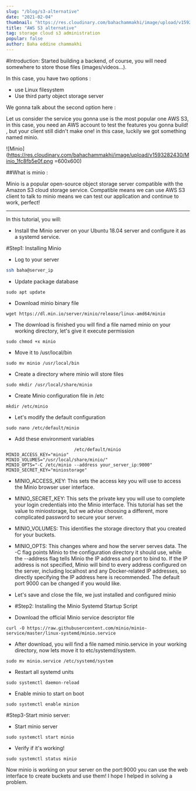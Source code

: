 ```yaml
---
slug: "/blog/s3-alternative"
date: "2021-02-04"
thumbnail: "https://res.cloudinary.com/bahachammakhi/image/upload/v1592999088/1_g_Gf_Wgs_GB_5x_H2_Gt9_GP_pkm_Vw_2x_aff8b814be.jpg"
title: "AWS S3 alternative"
tag: storage cloud s3 administration
popular: false
author: Baha eddine chammakhi
---
```


#Introduction:
Started building a backend, of course, you will need somewhere to store those files (images/videos…).

In this case, you have two options : 
- use Linux filesystem 
- Use third party object storage server 

We gonna talk about the second option here : 

Let us consider the service you gonna use is the most popular one AWS S3, in this case, you need an AWS account to test the features you gonna build! , but your client still didn't make one!
in this case, luckily we got something named minio.

![Minio](https://res.cloudinary.com/bahachammakhi/image/upload/v1593282430/Minio_1fc8fb5e0f.png =600x600)

##What is minio : 

Minio is a popular open-source object storage server compatible with the Amazon S3 cloud storage service.
Compatible means we can use AWS S3 client to talk to minio means we can test our application and continue to work, perfect! 


---

In this tutorial, you will:

- Install the Minio server on your Ubuntu 18.04 server and configure it as a systemd service.

 #Step1: Installing Minio

- Log to your server 

```bash
ssh baha@server_ip 
```

- Update package database 

```
sudo apt update 
```
- Download minio binary file

```
wget https://dl.min.io/server/minio/release/linux-amd64/minio
```
- The download is finished you will find a file named minio on your working directory, let's give it execute permission 

```
sudo chmod +x minio
```
- Move it to /usr/local/bin

```
sudo mv minio /usr/local/bin
```
- Create a directory where minio will store files

```
sudo mkdir /usr/local/share/minio
```
- Create Minio configuration file in /etc

```
mkdir /etc/minio
```
- Let's modify the default configuration 

```
sudo nano /etc/default/minio
```
- Add these environment variables 

```
                          /etc/default/minio
MINIO_ACCESS_KEY="minio"
MINIO_VOLUMES="/usr/local/share/minio/"
MINIO_OPTS="-C /etc/minio --address your_server_ip:9000"
MINIO_SECRET_KEY="miniostorage"
```
- MINIO_ACCESS_KEY: This sets the access key you will use to access the Minio browser user interface.
- MINIO_SECRET_KEY: This sets the private key you will use to complete your login credentials into the Minio interface. This tutorial has set the value to miniostorage, but we advise choosing a different, more complicated password to secure your server.
- MINIO_VOLUMES: This identifies the storage directory that you created for your buckets.
- MINIO_OPTS: This changes where and how the server serves data. The -C flag points Minio to the configuration directory it should use, while the --address flag tells Minio the IP address and port to bind to. If the IP address is not specified, Minio will bind to every address configured on the server, including localhost and any Docker-related IP addresses, so directly specifying the IP address here is recommended. The default port 9000 can be changed if you would like.
- Let's save and close the file, we just installed and configured minio 

- #Step2: Installing the Minio Systemd Startup Script

- Download the official Minio service descriptor file

```
curl -O https://raw.githubusercontent.com/minio/minio-service/master/linux-systemd/minio.service
```
- After download, you will find a file named minio.service in your working directory, now lets move it to etc/systemd/system.

```
sudo mv minio.service /etc/systemd/system
```
- Restart all systemd units 

```
sudo systemctl daemon-reload
```
- Enable minio to start on boot 

```
sudo systemctl enable minion
```
#Step3-Start minio server:

- Start minio server 

```
sudo systemctl start minio
```
- Verify if it's working!

```
sudo systemctl status minio
```
Now minio is working on your server on the port:9000 you can use the web interface to create buckets and use them!
I hope I helped in solving a problem.